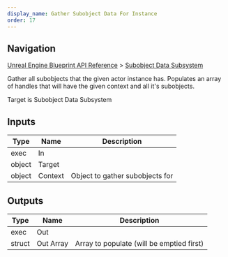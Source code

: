 ```yaml
---
display_name: Gather Subobject Data For Instance
order: 17
---
```

## Navigation

[Unreal Engine Blueprint API Reference](https://dev.epicgames.com/documentation/en-us/unreal-engine/BlueprintAPI) > [Subobject Data Subsystem](https://dev.epicgames.com/documentation/en-us/unreal-engine/BlueprintAPI/SubobjectDataSubsystem)

Gather all subobjects that the given actor instance has. Populates an array of
handles that will have the given context and all it's subobjects.

Target is Subobject Data Subsystem

## Inputs

| Type | Name | Description |
| --- | --- | --- |
| exec | In |  |
| object | Target |  |
| object | Context | Object to gather subobjects for |

## Outputs

| Type | Name | Description |
| --- | --- | --- |
| exec | Out |  |
| struct | Out Array | Array to populate (will be emptied first) |

